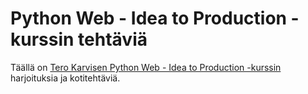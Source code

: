 # Python Web - Idea to Production -kurssin tehtäviä 
Täällä on [Tero Karvisen Python Web - Idea to Production -kurssin](https://terokarvinen.com/2023/python-web-idea-to-production/) harjoituksia ja kotitehtäviä.

